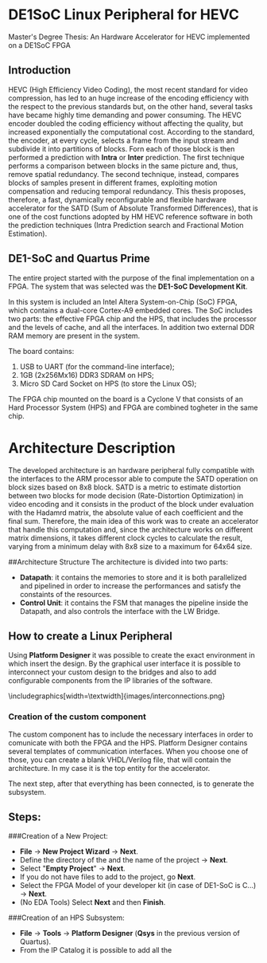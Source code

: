# DE1SoC Linux Peripheral for HEVC
Master's Degree Thesis: An Hardware Accelerator for HEVC implemented on a DE1SoC FPGA 

## Introduction
HEVC (High Efficiency Video Coding), the most recent standard for video
compression, has led to an huge increase of the encoding efficiency with the
respect to the previous standards but, on the other hand, several tasks have
became highly time demanding and power consuming.
The HEVC encoder doubled the coding efficiency without affecting the quality,
but increased exponentially the computational cost.
According to the standard, the encoder, at every cycle, selects a frame from the
input stream and subdivide it into partitions of blocks.
Forn each of those block is then performed a prediction with **Intra** or
**Inter** prediction. The first technique performs a comparison between
blocks in the same picture and, thus, remove spatial redundancy.
The second technique, instead, compares blocks of samples present in different
frames, exploiting motion compensation and reducing temporal redundancy.
This thesis proposes, therefore, a fast, dynamically reconfigurable and flexible
hardware accelerator for the SATD (Sum of Absolute Transformed Differences),
that is one of the cost functions adopted by HM HEVC reference software in both
the prediction techniques (Intra Prediction search and Fractional Motion
Estimation).

## DE1-SoC and Quartus Prime
The entire project started with the purpose of the final implementation on a
FPGA. The system that was selected was the **DE1-SoC Development Kit**.

In this system is included an Intel Altera System-on-Chip
(SoC) FPGA, which contains a dual-core Cortex-A9 embedded cores. The SoC
includes two parts: the effective FPGA chip and the HPS, that includes the
processor and the levels of cache, and all the interfaces.
In addition two external DDR RAM memory are present in the system.

The board contains:
1. USB to UART (for the command-line interface);
2. 1GB (2x256Mx16) DDR3 SDRAM on HPS;
3. Micro SD Card Socket on HPS (to store the Linux OS);

The FPGA chip mounted on the board is a Cyclone V that consists of an Hard
Processor System (HPS) and FPGA are combined togheter in the same chip.

# Architecture Description
The developed architecture is an hardware peripheral fully compatible with the
interfaces to the ARM processor able to compute the SATD operation on block sizes
based on 8x8 block.
SATD is a metric to estimate distortion between two blocks for mode decision
(Rate-Distortion Optimization) in video encoding and it consists in the product of
the block under evaluation with the Hadamrd matrix, the absolute value of each
coefficient and the final sum.
Therefore, the main idea of this work was to create an accelerator that handle this
computation and, since the architecture works on different matrix dimensions, it takes different
clock cycles to calculate the result, varying from a minimum delay with 8x8 size
to a maximum for 64x64 size.

##Architecture Structure
The architecture is divided into two parts:
* **Datapath**:
it contains the memories to store and it is both parallelized and pipelined in order to
increase the performances and satisfy the constaints of the resources.
* **Control Unit**:
it contains the FSM that manages the pipeline inside
the Datapath, and also controls the interface with the LW Bridge.

## How to create a Linux Peripheral
Using **Platform Designer** it was possible to create the exact environment in which insert the
design. By the graphical user interface it is possible to interconnect your custom
design to the bridges and also to add configurable components from the IP
libraries of the software.

\includegraphics[width=\textwidth]{images/interconnections.png}

### Creation of the custom component
The custom component has to include the necessary interfaces in order to comunicate with
both the FPGA and the HPS. Platform Designer contains several templates of communication
interfaces. When you choose one of those, you can create a blank VHDL/Verilog file, that will
contain the architecture. In my case it is the top entity for the accelerator.


The next step, after that everything has been connected, is to generate the subsystem.

## Steps:
###Creation of a New Project:
* **File** -> **New Project Wizard** -> **Next**.
* Define the directory of the and the name of the project -> **Next**.
* Select "**Empty Project**" -> **Next**.
* If you do not have files to add to the project, go **Next**.
* Select the FPGA Model of your developer kit (in case of DE1-SoC is C...) -> **Next**.
* (No EDA Tools) Select **Next** and then **Finish**.

###Creation of an HPS Subsystem:
* **File** -> **Tools** -> **Platform Designer** (**Qsys** in the previous version of Quartus).
* From the IP Catalog it is possible to add all the





